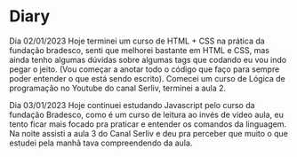 # Diary

Dia 02/01/2023
Hoje terminei um curso de HTML + CSS na prática da fundação bradesco, senti que melhorei bastante em HTML e CSS, mas ainda tenho algumas dúvidas sobre algumas tags que codando eu vou indo pegar o jeito. (Vou começar a anotar todo o código que faço para sempre poder entender o que está sendo escrito).
Comecei um curso de Lógica de programação no Youtube do canal Serliv, terminei a aula 2.

Dia 03/01/2023
Hoje continuei estudando Javascript pelo curso da fundação Bradesco, como é um curso de leitura ao invés de video aula, eu tento ficar mais focado pra praticar e entender os comandos da linguagem. Na noite assisti a aula 3 do Canal Serliv e deu pra perceber que muito o que estudei pela manhã tava compreendendo da aula.
